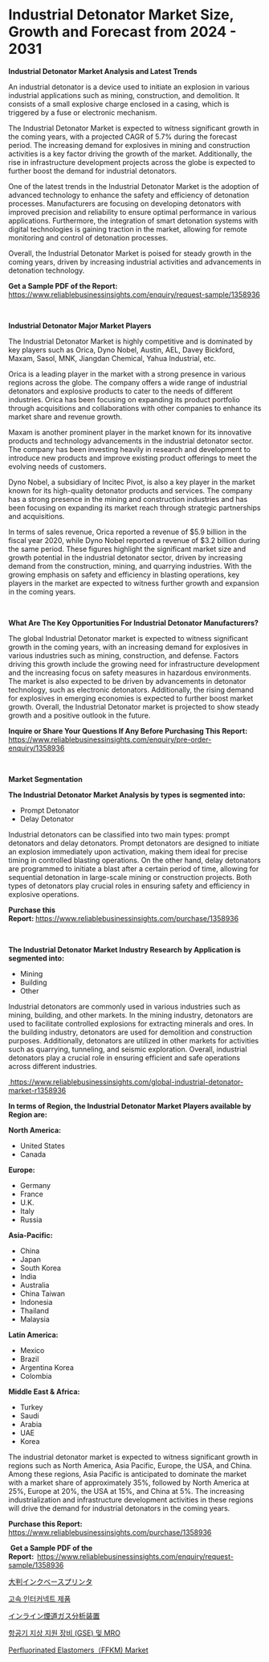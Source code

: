<p><h1>Industrial Detonator Market Size, Growth and Forecast from 2024 - 2031</h1></p><p><strong>Industrial Detonator Market Analysis and Latest Trends</strong></p>
<p><p>An industrial detonator is a device used to initiate an explosion in various industrial applications such as mining, construction, and demolition. It consists of a small explosive charge enclosed in a casing, which is triggered by a fuse or electronic mechanism.</p><p>The Industrial Detonator Market is expected to witness significant growth in the coming years, with a projected CAGR of 5.7% during the forecast period. The increasing demand for explosives in mining and construction activities is a key factor driving the growth of the market. Additionally, the rise in infrastructure development projects across the globe is expected to further boost the demand for industrial detonators.</p><p>One of the latest trends in the Industrial Detonator Market is the adoption of advanced technology to enhance the safety and efficiency of detonation processes. Manufacturers are focusing on developing detonators with improved precision and reliability to ensure optimal performance in various applications. Furthermore, the integration of smart detonation systems with digital technologies is gaining traction in the market, allowing for remote monitoring and control of detonation processes.</p><p>Overall, the Industrial Detonator Market is poised for steady growth in the coming years, driven by increasing industrial activities and advancements in detonation technology.</p></p>
<p><strong>Get a Sample PDF of the Report:&nbsp;</strong> <a href="https://www.reliablebusinessinsights.com/enquiry/request-sample/1358936">https://www.reliablebusinessinsights.com/enquiry/request-sample/1358936</a></p>
<p>&nbsp;</p>
<p><strong>Industrial Detonator Major Market Players</strong></p>
<p><p>The Industrial Detonator Market is highly competitive and is dominated by key players such as Orica, Dyno Nobel, Austin, AEL, Davey Bickford, Maxam, Sasol, MNK, Jiangdan Chemical, Yahua Industrial, etc. </p><p>Orica is a leading player in the market with a strong presence in various regions across the globe. The company offers a wide range of industrial detonators and explosive products to cater to the needs of different industries. Orica has been focusing on expanding its product portfolio through acquisitions and collaborations with other companies to enhance its market share and revenue growth.</p><p>Maxam is another prominent player in the market known for its innovative products and technology advancements in the industrial detonator sector. The company has been investing heavily in research and development to introduce new products and improve existing product offerings to meet the evolving needs of customers.</p><p>Dyno Nobel, a subsidiary of Incitec Pivot, is also a key player in the market known for its high-quality detonator products and services. The company has a strong presence in the mining and construction industries and has been focusing on expanding its market reach through strategic partnerships and acquisitions.</p><p>In terms of sales revenue, Orica reported a revenue of $5.9 billion in the fiscal year 2020, while Dyno Nobel reported a revenue of $3.2 billion during the same period. These figures highlight the significant market size and growth potential in the industrial detonator sector, driven by increasing demand from the construction, mining, and quarrying industries. With the growing emphasis on safety and efficiency in blasting operations, key players in the market are expected to witness further growth and expansion in the coming years.</p></p>
<p>&nbsp;</p>
<p><strong>What Are The Key Opportunities For Industrial Detonator Manufacturers?</strong></p>
<p><p>The global Industrial Detonator market is expected to witness significant growth in the coming years, with an increasing demand for explosives in various industries such as mining, construction, and defense. Factors driving this growth include the growing need for infrastructure development and the increasing focus on safety measures in hazardous environments. The market is also expected to be driven by advancements in detonator technology, such as electronic detonators. Additionally, the rising demand for explosives in emerging economies is expected to further boost market growth. Overall, the Industrial Detonator market is projected to show steady growth and a positive outlook in the future.</p></p>
<p><strong>Inquire or Share Your Questions If Any Before Purchasing This Report:</strong> <a href="https://www.reliablebusinessinsights.com/enquiry/pre-order-enquiry/1358936">https://www.reliablebusinessinsights.com/enquiry/pre-order-enquiry/1358936</a></p>
<p>&nbsp;</p>
<p><strong>Market Segmentation</strong></p>
<p><strong>The Industrial Detonator Market Analysis by types is segmented into:</strong></p>
<p><ul><li>Prompt Detonator</li><li>Delay Detonator</li></ul></p>
<p><p>Industrial detonators can be classified into two main types: prompt detonators and delay detonators. Prompt detonators are designed to initiate an explosion immediately upon activation, making them ideal for precise timing in controlled blasting operations. On the other hand, delay detonators are programmed to initiate a blast after a certain period of time, allowing for sequential detonation in large-scale mining or construction projects. Both types of detonators play crucial roles in ensuring safety and efficiency in explosive operations.</p></p>
<p><strong>Purchase this Report:&nbsp;</strong><a href="https://www.reliablebusinessinsights.com/purchase/1358936">https://www.reliablebusinessinsights.com/purchase/1358936</a></p>
<p>&nbsp;</p>
<p><strong>The Industrial Detonator Market Industry Research by Application is segmented into:</strong></p>
<p><ul><li>Mining</li><li>Building</li><li>Other</li></ul></p>
<p><p>Industrial detonators are commonly used in various industries such as mining, building, and other markets. In the mining industry, detonators are used to facilitate controlled explosions for extracting minerals and ores. In the building industry, detonators are used for demolition and construction purposes. Additionally, detonators are utilized in other markets for activities such as quarrying, tunneling, and seismic exploration. Overall, industrial detonators play a crucial role in ensuring efficient and safe operations across different industries.</p></p>
<p><a href="https://www.reliablebusinessinsights.com/global-industrial-detonator-market-r1358936">&nbsp;https://www.reliablebusinessinsights.com/global-industrial-detonator-market-r1358936</a></p>
<p><strong>In terms of Region, the Industrial Detonator Market Players available by Region are:</strong></p>
<p>
    <p> <strong> North America: </strong>
        <ul>
            <li>United States</li>
            <li>Canada</li>
        </ul>
        </p> 
    <p> <strong> Europe: </strong>
        <ul>
            <li>Germany</li>
            <li>France</li>
            <li>U.K.</li>
            <li>Italy</li>
            <li>Russia</li>
        </ul>
        </p> 
    <p> <strong> Asia-Pacific: </strong>
        <ul>
            <li>China</li>
            <li>Japan</li>
            <li>South Korea</li>
            <li>India</li>
            <li>Australia</li>
            <li>China Taiwan</li>
            <li>Indonesia</li>
            <li>Thailand</li>
            <li>Malaysia</li>
        </ul>
        </p> 
    <p> <strong> Latin America: </strong>
        <ul>
            <li>Mexico</li>
            <li>Brazil</li>
            <li>Argentina Korea</li>
            <li>Colombia</li>
        </ul>
        </p> 
    <p> <strong> Middle East & Africa: </strong>
        <ul>
            <li>Turkey</li>
            <li>Saudi</li>
            <li>Arabia</li>
            <li>UAE</li>
            <li>Korea</li>
        </ul>
    </p>
    </p>
<p><p>The industrial detonator market is expected to witness significant growth in regions such as North America, Asia Pacific, Europe, the USA, and China. Among these regions, Asia Pacific is anticipated to dominate the market with a market share of approximately 35%, followed by North America at 25%, Europe at 20%, the USA at 15%, and China at 5%. The increasing industrialization and infrastructure development activities in these regions will drive the demand for industrial detonators in the coming years.</p></p>
<p><strong>Purchase this Report: </strong><a href="https://www.reliablebusinessinsights.com/purchase/1358936">https://www.reliablebusinessinsights.com/purchase/1358936</a></p>
<p>&nbsp;<strong>Get a Sample PDF of the Report:&nbsp;&nbsp;</strong><a href="https://www.reliablebusinessinsights.com/enquiry/request-sample/1358936">https://www.reliablebusinessinsights.com/enquiry/request-sample/1358936</a></p>
<p><strong></strong></p>
<p><p><a href="https://github.com/LeanneBruen2023/Market-Research-Report-List-1/blob/main/308317989073.md">大判インクベースプリンタ</a></p><p><a href="https://github.com/Skyleitney456456/Market-Research-Report-List-1/blob/main/665727681696.md">고속 인터커넥트 제품</a></p><p><a href="https://github.com/cnnriuez22368/Market-Research-Report-List-2/blob/main/986632489072.md">インライン煙道ガス分析装置</a></p><p><a href="https://github.com/iansanftyord09878/Market-Research-Report-List-1/blob/main/133103281697.md">항공기 지상 지원 장비 (GSE) 및 MRO</a></p><p><a href="https://github.com/yemakinde/Market-Research-Report-List-2/blob/main/perfluorinated-elastomersffkm-market.md">Perfluorinated Elastomers（FFKM) Market</a></p></p>
